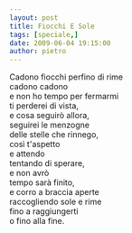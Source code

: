 ```yaml
---
layout: post
title: Fiocchi E Sole
tags: [speciale,]
date: 2009-06-04 19:15:00
author: pietro
---
```

Cadono fiocchi perfino di rime<br/>cadono cadono<br/>e non ho tempo per fermarmi<br/>ti perderei di vista,<br/>e cosa seguirò allora,<br/>seguirei le menzogne<br/>delle stelle che rinnego,<br/>così t'aspetto<br/>e attendo<br/>tentando di sperare,<br/>e non avrò<br/>tempo sarà finito,<br/>e corro a braccia aperte<br/>raccogliendo sole e rime<br/>fino a raggiungerti<br/>o fino alla fine.
